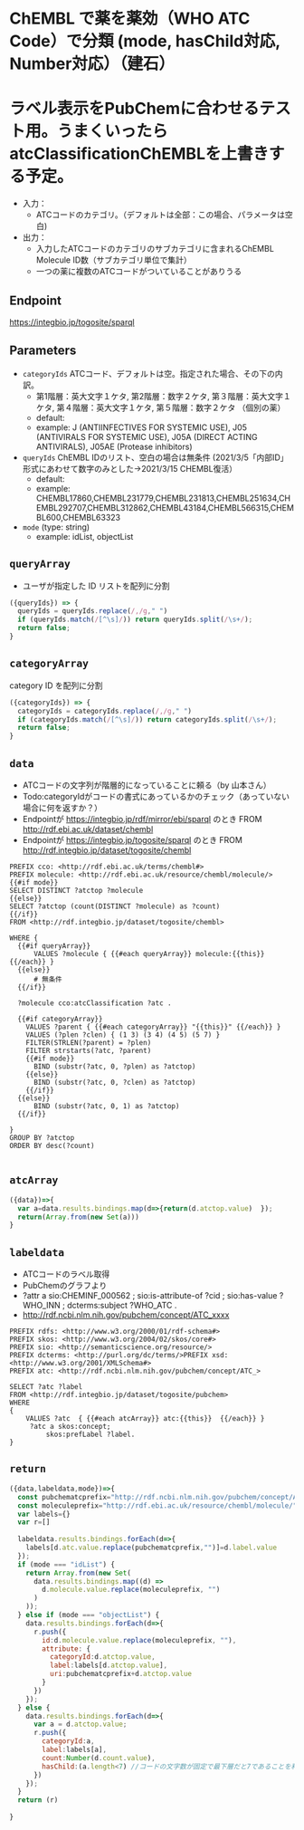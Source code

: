 # ChEMBL で薬を薬効（WHO ATC Code）で分類 (mode, hasChild対応, Number対応）（建石）
# ラベル表示をPubChemに合わせるテスト用。うまくいったらatcClassificationChEMBLを上書きする予定。
* 入力：
  * ATCコードのカテゴリ。（デフォルトは全部：この場合、パラメータは空白)
* 出力：
  * 入力したATCコードのカテゴリのサブカテゴリに含まれるChEMBL Molecule ID数（サブカテゴリ単位で集計）
  * 一つの薬に複数のATCコードがついていることがありうる 

## Endpoint

https://integbio.jp/togosite/sparql

## Parameters

* `categoryIds`   ATCコード、デフォルトは空。指定された場合、その下の内訳。
  *  第1階層：英大文字１ケタ, 第2階層：数字２ケタ, 第３階層：英大文字１ケタ, 第４階層：英大文字１ケタ, 第５階層：数字２ケタ （個別の薬）  
  * default:  
  * example: J (ANTIINFECTIVES FOR SYSTEMIC USE), J05 (ANTIVIRALS FOR SYSTEMIC USE), J05A (DIRECT ACTING ANTIVIRALS), J05AE (Protease inhibitors)
* `queryIds` ChEMBL IDのリスト、空白の場合は無条件 (2021/3/5「内部ID」形式にあわせて数字のみとした→2021/3/15 CHEMBL復活）
  * default:
  * example: CHEMBL17860,CHEMBL231779,CHEMBL231813,CHEMBL251634,CHEMBL292707,CHEMBL312862,CHEMBL43184,CHEMBL566315,CHEMBL600,CHEMBL63323
* `mode` (type: string)
  * example: idList, objectList

## `queryArray`
* ユーザが指定した ID リストを配列に分割

```javascript
({queryIds}) => {
  queryIds = queryIds.replace(/,/g," ")
  if (queryIds.match(/[^\s]/)) return queryIds.split(/\s+/);
  return false;
}
```

## `categoryArray`

category ID を配列に分割

```javascript
({categoryIds}) => {
  categoryIds = categoryIds.replace(/,/g," ")
  if (categoryIds.match(/[^\s]/)) return categoryIds.split(/\s+/);
  return false;
}
```

## `data`
* ATCコードの文字列が階層的になっていることに頼る（by 山本さん）
* Todo:categoryIdがコードの書式にあっているかのチェック（あっていない場合に何を返すか？）
* Endpointが https://integbio.jp/rdf/mirror/ebi/sparql のとき
  FROM <http://rdf.ebi.ac.uk/dataset/chembl>
* Endpointが https://integbio.jp/togosite/sparql のとき
  FROM <http://rdf.integbio.jp/dataset/togosite/chembl>    

```sparql
PREFIX cco: <http://rdf.ebi.ac.uk/terms/chembl#> 
PREFIX molecule: <http://rdf.ebi.ac.uk/resource/chembl/molecule/>
{{#if mode}}
SELECT DISTINCT ?atctop ?molecule
{{else}}
SELECT ?atctop (count(DISTINCT ?molecule) as ?count)
{{/if}}
FROM <http://rdf.integbio.jp/dataset/togosite/chembl>  

WHERE {
  {{#if queryArray}}
      VALUES ?molecule { {{#each queryArray}} molecule:{{this}} {{/each}} }
  {{else}}                                                
      # 無条件      
  {{/if}}
  
  ?molecule cco:atcClassification ?atc .
        
  {{#if categoryArray}}
    VALUES ?parent { {{#each categoryArray}} "{{this}}" {{/each}} }
    VALUES (?plen ?clen) { (1 3) (3 4) (4 5) (5 7) }
    FILTER(STRLEN(?parent) = ?plen)  
    FILTER strstarts(?atc, ?parent)  
    {{#if mode}}   
      BIND (substr(?atc, 0, ?plen) as ?atctop)  
    {{else}}
      BIND (substr(?atc, 0, ?clen) as ?atctop)  
    {{/if}}
  {{else}}    
      BIND (substr(?atc, 0, 1) as ?atctop)  
  {{/if}}

}
GROUP BY ?atctop
ORDER BY desc(?count)


```

## `atcArray` 
```javascript
({data})=>{
  var a=data.results.bindings.map(d=>{return(d.atctop.value)  });	
  return(Array.from(new Set(a)))
}
```


## `labeldata`
* ATCコードのラベル取得
* PubChemのグラフより
* ?attr a sio:CHEMINF_000562 ;
            sio:is-attribute-of ?cid ; 
            sio:has-value  ?WHO_INN ;
            dcterms:subject ?WHO_ATC .
* http://rdf.ncbi.nlm.nih.gov/pubchem/concept/ATC_xxxx
```sparql
PREFIX rdfs: <http://www.w3.org/2000/01/rdf-schema#>
PREFIX skos: <http://www.w3.org/2004/02/skos/core#>
PREFIX sio: <http://semanticscience.org/resource/>
PREFIX dcterms: <http://purl.org/dc/terms/>PREFIX xsd: <http://www.w3.org/2001/XMLSchema#>
PREFIX atc: <http://rdf.ncbi.nlm.nih.gov/pubchem/concept/ATC_>

SELECT ?atc ?label 
FROM <http://rdf.integbio.jp/dataset/togosite/pubchem>
WHERE 
{
    VALUES ?atc  { {{#each atcArray}} atc:{{this}}  {{/each}} }
     ?atc a skos:concept;
         skos:prefLabel ?label. 
}
```


## `return` 
```javascript
({data,labeldata,mode})=>{
  const pubchematcprefix="http://rdf.ncbi.nlm.nih.gov/pubchem/concept/ATC_"
  const moleculeprefix="http://rdf.ebi.ac.uk/resource/chembl/molecule/"
  var labels={}
  var r=[]
  
  labeldata.results.bindings.forEach(d=>{
    labels[d.atc.value.replace(pubchematcprefix,"")]=d.label.value
  });	
  if (mode === "idList") {
    return Array.from(new Set(
      data.results.bindings.map((d) =>
        d.molecule.value.replace(moleculeprefix, "")
      )
    ));
  } else if (mode === "objectList") {  
    data.results.bindings.forEach(d=>{
      r.push({
        id:d.molecule.value.replace(moleculeprefix, ""),
        attribute: {
          categoryId:d.atctop.value,
          label:labels[d.atctop.value],
          uri:pubchematcprefix+d.atctop.value
        }
      })
    });
  } else {
    data.results.bindings.forEach(d=>{
      var a = d.atctop.value;
      r.push({
        categoryId:a,
        label:labels[a],
        count:Number(d.count.value),
        hasChild:(a.length<7) //コードの文字数が固定で最下層だと7であることを利用	
      })
    });
  }
  return (r)
  
}  
```
